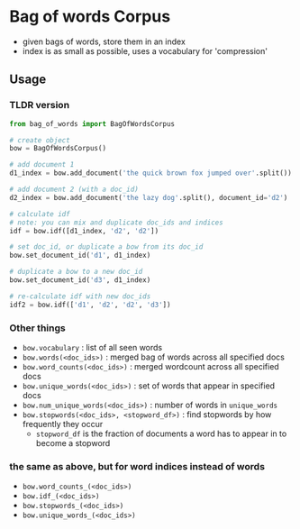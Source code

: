 ﻿#   Bag of words Corpus
-   given bags of words, store them in an index
-   index is as small as possible, uses a vocabulary for 'compression'


##  Usage
### TLDR version
```python
from bag_of_words import BagOfWordsCorpus

# create object
bow = BagOfWordsCorpus()

# add document 1
d1_index = bow.add_document('the quick brown fox jumped over'.split())

# add document 2 (with a doc_id)
d2_index = bow.add_document('the lazy dog'.split(), document_id='d2')

# calculate idf
# note: you can mix and duplicate doc_ids and indices
idf = bow.idf([d1_index, 'd2', 'd2'])

# set doc_id, or duplicate a bow from its doc_id
bow.set_document_id('d1', d1_index)

# duplicate a bow to a new doc_id
bow.set_document_id('d3', d1_index)

# re-calculate idf with new doc_ids
idf2 = bow.idf(['d1', 'd2', 'd2', 'd3'])
```

### Other things
-   `bow.vocabulary` : list of all seen words
-   `bow.words(<doc_ids>)` : merged bag of words across all specified docs
-   `bow.word_counts(<doc_ids>)` : merged wordcount across all specified docs
-   `bow.unique_words(<doc_ids>)` : set of words that appear in specified docs
-   `bow.num_unique_words(<doc_ids>)` : number of words in `unique_words`
-   `bow.stopwords(<doc_ids>, <stopword_df>)` : find stopwords by how frequently they occur
    -   `stopword_df` is the fraction of documents a word has to appear in to become a stopword

### the same as above, but for word indices instead of words
-   `bow.word_counts_(<doc_ids>)`
-   `bow.idf_(<doc_ids>)`
-   `bow.stopwords_(<doc_ids>)`
-   `bow.unique_words_(<doc_ids>)`
